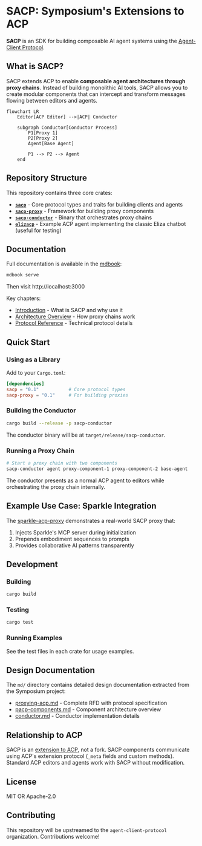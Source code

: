 # SACP: Symposium's Extensions to ACP

**SACP** is an SDK for building composable AI agent systems using the [Agent-Client Protocol](https://agentclientprotocol.com/).

## What is SACP?

SACP extends ACP to enable **composable agent architectures through proxy chains**. Instead of building monolithic AI tools, SACP allows you to create modular components that can intercept and transform messages flowing between editors and agents.

```mermaid
flowchart LR
    Editor[ACP Editor] -->|ACP| Conductor
    
    subgraph Conductor[Conductor Process]
        P1[Proxy 1]
        P2[Proxy 2]
        Agent[Base Agent]
        
        P1 --> P2 --> Agent
    end
```

## Repository Structure

This repository contains three core crates:

- **[`sacp`](./src/sacp/)** - Core protocol types and traits for building clients and agents
- **[`sacp-proxy`](./src/sacp-proxy/)** - Framework for building proxy components
- **[`sacp-conductor`](./src/sacp-conductor/)** - Binary that orchestrates proxy chains
- **[`elizacp`](./src/elizacp/)** - Example ACP agent implementing the classic Eliza chatbot (useful for testing)

## Documentation

Full documentation is available in the [mdbook](https://rust-lang.github.io/mdBook/):

```bash
mdbook serve
```

Then visit http://localhost:3000

Key chapters:
- [Introduction](./md/introduction.md) - What is SACP and why use it
- [Architecture Overview](./md/architecture.md) - How proxy chains work
- [Protocol Reference](./md/protocol.md) - Technical protocol details

## Quick Start

### Using as a Library

Add to your `Cargo.toml`:

```toml
[dependencies]
sacp = "0.1"           # Core protocol types
sacp-proxy = "0.1"     # For building proxies
```

### Building the Conductor

```bash
cargo build --release -p sacp-conductor
```

The conductor binary will be at `target/release/sacp-conductor`.

### Running a Proxy Chain

```bash
# Start a proxy chain with two components
sacp-conductor agent proxy-component-1 proxy-component-2 base-agent
```

The conductor presents as a normal ACP agent to editors while orchestrating the proxy chain internally.

## Example Use Case: Sparkle Integration

The [sparkle-acp-proxy](https://github.com/nikomatsakis/sparkle-acp-proxy) demonstrates a real-world SACP proxy that:

1. Injects Sparkle's MCP server during initialization
2. Prepends embodiment sequences to prompts
3. Provides collaborative AI patterns transparently

## Development

### Building

```bash
cargo build
```

### Testing

```bash
cargo test
```

### Running Examples

See the test files in each crate for usage examples.

## Design Documentation

The `md/` directory contains detailed design documentation extracted from the Symposium project:

- [proxying-acp.md](./md/proxying-acp.md) - Complete RFD with protocol specification
- [pacp-components.md](./md/pacp-components.md) - Component architecture overview
- [conductor.md](./md/conductor.md) - Conductor implementation details

## Relationship to ACP

SACP is an [extension to ACP](https://agentclientprotocol.com/protocol/extensibility), not a fork. SACP components communicate using ACP's extension protocol (`_meta` fields and custom methods). Standard ACP editors and agents work with SACP without modification.

## License

MIT OR Apache-2.0

## Contributing

This repository will be upstreamed to the `agent-client-protocol` organization. Contributions welcome!
